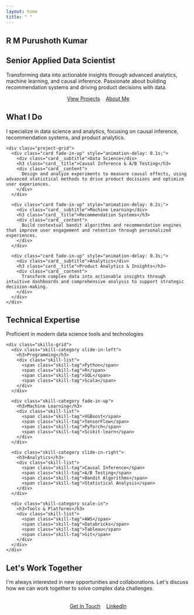 ```yaml
---
layout: home
title: " "
---
```


<!-- Hero Section -->
<section class="section section--hero">
  <div class="container">
    <div class="hero">
      <h1 class="hero__title">R M Purushoth Kumar</h1>
      <h2 class="hero__subtitle">Senior Applied Data Scientist</h2>
      <p class="hero__description">
        Transforming data into actionable insights through advanced analytics, machine learning, and causal inference. 
        Passionate about building recommendation systems and driving product decisions with data.
      </p>
      <div style="display: flex; gap: 1rem; justify-content: center; flex-wrap: wrap;">
        <a href="/projects/" class="btn btn--primary">
          <i class="fas fa-rocket"></i>
          View Projects
        </a>
        <a href="/about/" class="btn btn--secondary">
          <i class="fas fa-user"></i>
          About Me
        </a>
      </div>
    </div>
  </div>
</section>

<!-- Featured Section -->
<section class="section">
  <div class="container">
    <div class="text-center mb-5 fade-in-up">
      <h2>What I Do</h2>
      <p style="max-width: 600px; margin: 0 auto; color: var(--text-secondary);">
        I specialize in data science and analytics, focusing on causal inference, recommendation systems, and product analytics.
      </p>
    </div>
    
    <div class="project-grid">
      <div class="card fade-in-up" style="animation-delay: 0.1s;">
        <div class="card__subtitle">Data Science</div>
        <h3 class="card__title">Causal Inference & A/B Testing</h3>
        <div class="card__content">
          Design and analyze experiments to measure causal effects, using advanced statistical methods to drive product decisions and optimize user experiences.
        </div>
      </div>
      
      <div class="card fade-in-up" style="animation-delay: 0.2s;">
        <div class="card__subtitle">Machine Learning</div>
        <h3 class="card__title">Recommendation Systems</h3>
        <div class="card__content">
          Build contextual bandit algorithms and recommendation engines that improve user engagement and retention through personalized experiences.
        </div>
      </div>
      
      <div class="card fade-in-up" style="animation-delay: 0.3s;">
        <div class="card__subtitle">Analytics</div>
        <h3 class="card__title">Product Analytics & Insights</h3>
        <div class="card__content">
          Transform complex data into actionable insights through intuitive dashboards and comprehensive analysis to support strategic decision-making.
        </div>
      </div>
    </div>
  </div>
</section>

<!-- Skills Preview Section -->
<section class="section" style="background: var(--bg-secondary);">
  <div class="container">
    <div class="text-center mb-5 fade-in-up">
      <h2>Technical Expertise</h2>
      <p style="max-width: 600px; margin: 0 auto; color: var(--text-secondary);">
        Proficient in modern data science tools and technologies
      </p>
    </div>
    
    <div class="skills-grid">
      <div class="skill-category slide-in-left">
        <h3>Programming</h3>
        <div class="skill-list">
          <span class="skill-tag">Python</span>
          <span class="skill-tag">R</span>
          <span class="skill-tag">SQL</span>
          <span class="skill-tag">Scala</span>
        </div>
      </div>
      
      <div class="skill-category fade-in-up">
        <h3>Machine Learning</h3>
        <div class="skill-list">
          <span class="skill-tag">XGBoost</span>
          <span class="skill-tag">TensorFlow</span>
          <span class="skill-tag">PyTorch</span>
          <span class="skill-tag">Scikit-learn</span>
        </div>
      </div>
      
      <div class="skill-category slide-in-right">
        <h3>Analytics</h3>
        <div class="skill-list">
          <span class="skill-tag">Causal Inference</span>
          <span class="skill-tag">A/B Testing</span>
          <span class="skill-tag">Bandit Algorithms</span>
          <span class="skill-tag">Statistical Analysis</span>
        </div>
      </div>
      
      <div class="skill-category scale-in">
        <h3>Tools & Platforms</h3>
        <div class="skill-list">
          <span class="skill-tag">AWS</span>
          <span class="skill-tag">Databricks</span>
          <span class="skill-tag">Tableau</span>
          <span class="skill-tag">Git</span>
        </div>
      </div>
    </div>
  </div>
</section>

<!-- CTA Section -->
<section class="section">
  <div class="container">
    <div class="text-center fade-in-up">
      <h2>Let's Work Together</h2>
      <p style="max-width: 600px; margin: 0 auto 2rem auto; color: var(--text-secondary);">
        I'm always interested in new opportunities and collaborations. Let's discuss how we can work together to solve complex data challenges.
      </p>
      <div style="display: flex; gap: 1rem; justify-content: center; flex-wrap: wrap;">
        <a href="mailto:purushoth.iitkgp@gmail.com" class="btn btn--primary">
          <i class="fas fa-envelope"></i>
          Get In Touch
        </a>
        <a href="https://linkedin.com/in/purushothkumar" target="_blank" class="btn btn--outline">
          <i class="fab fa-linkedin"></i>
          LinkedIn
        </a>
      </div>
    </div>
  </div>
</section>
